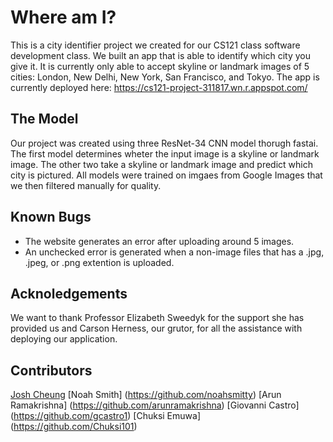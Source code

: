 # Where am I?

This is a city identifier project we created for our CS121 class software development class. We built an app that is able to identify which city you give it. It is currently only able to accept skyline or landmark images of 5 cities: London, New Delhi, New York, San Francisco, and Tokyo. The app is currently deployed here: https://cs121-project-311817.wn.r.appspot.com/


## The Model
Our project was created using three ResNet-34 CNN model thorugh fastai. The first model determines wheter the input image is a skyline or landmark image. The other two take a skyline or landmark image and predict which city is pictured. All models were trained on imgaes from Google Images that we then filtered manually for quality.

## Known Bugs
* The website generates an error after uploading around 5 images.
* An unchecked error is generated when a non-image files that has a .jpg, .jpeg, or .png extention is uploaded.

## Acknoledgements
We want to thank Professor Elizabeth Sweedyk for the support she has provided us and Carson Herness, our grutor, for all the assistance with deploying our application.

## Contributors
[Josh Cheung](https://github.com/jcheung-0)
[Noah Smith]
(https://github.com/noahsmitty)
[Arun Ramakrishna]
(https://github.com/arunramakrishna)
[Giovanni Castro]
(https://github.com/gcastro1)
[Chuksi Emuwa]
(https://github.com/Chuksi101)
